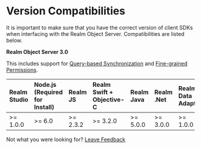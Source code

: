 # Version Compatibilities

It is important to make sure that you have the correct version of client SDKs when interfacing with the Realm Object Server.  Compatibilities are listed below.

**Realm Object Server 3.0**

This includes support for [Query-based Synchronization](../syncing-data.md#using-partial-synchronization) and [Fine-grained Permissions](../access-control/#fine-grained-permissions-1).

| Realm Studio | Node.js \(Required for Install\) | Realm JS | Realm Swift + Objective-C | Realm Java | Realm .Net | Realm Data Adapter |
| :--- | :--- | :--- | :--- | :--- | :--- | :--- |
| &gt;= 1.0.0 | &gt;= 6.0 | &gt;= 2.3.2 | &gt;= 3.2.0 | &gt;= 5.0.0 | &gt;= 3.0.0 | &gt;= 1.0.0 |



Not what you were looking for? [Leave Feedback](https://www.getfeedback.com/r/uO1Zl0vE)


